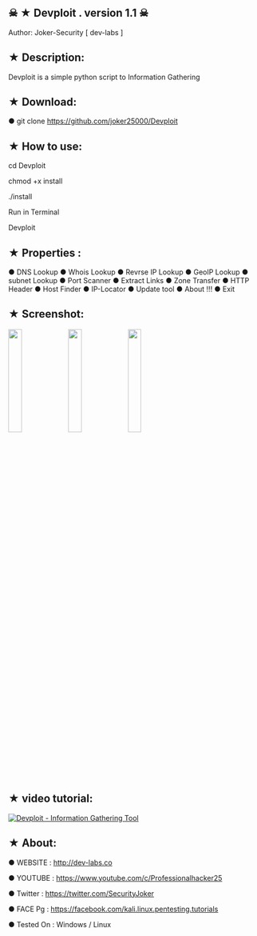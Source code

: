 
## ☠ ★ Devploit . version 1.1 ☠

   Author: Joker-Security [ dev-labs ]

## ★ Description:

Devploit is a simple python script to Information Gathering 

## ★ Download:

● git clone https://github.com/joker25000/Devploit

## ★ How to use:

cd Devploit

chmod +x install

./install

Run in Terminal 

Devploit

## ★ Properties :

● DNS Lookup
● Whois Lookup
● Revrse IP Lookup
● GeoIP Lookup
● subnet Lookup
● Port Scanner
● Extract Links 
● Zone Transfer
● HTTP Header
● Host Finder
● IP-Locator
● Update tool
● About !!!
● Exit

## ★ Screenshot:

<img src="https://i.imgur.com/k0XG34B.png" width="23%"></img> <img src="https://i.imgur.com/Fk96LNo.png" width="23%"></img> <img src="https://i.imgur.com/sAJ74dY.png" width="23%"></img> 

##  ★ video tutorial: 
[![ Devploit - Information Gathering Tool ](https://i.ytimg.com/vi/FghJcSaVL2U/hqdefault.jpg)](https://www.youtube.com/watch?v=FghJcSaVL2U)


## ★ About:

● WEBSITE : http://dev-labs.co

● YOUTUBE : https://www.youtube.com/c/Professionalhacker25

● Twitter : https://twitter.com/SecurityJoker

● FACE Pg : https://facebook.com/kali.linux.pentesting.tutorials

● Tested On : Windows / Linux

